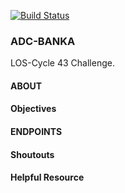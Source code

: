 [![Build Status](https://travis-ci.com/oolushola/Banka.svg?branch=develop)](https://travis-ci.com/oolushola/Banka)

### ADC-BANKA
LOS-Cycle 43 Challenge.

#### ABOUT

#### Objectives

#### ENDPOINTS

#### Shoutouts 

#### Helpful Resource
